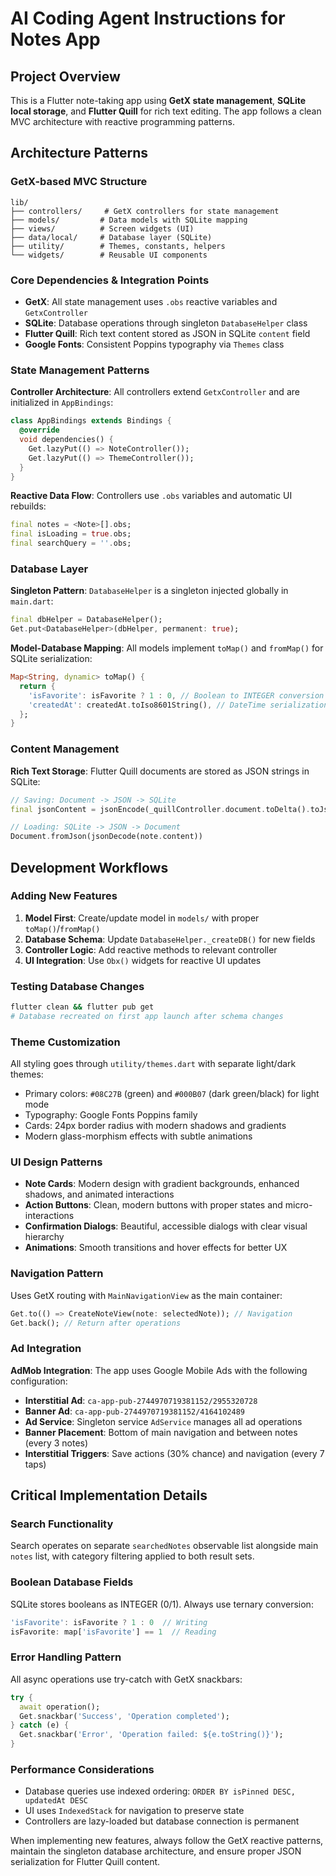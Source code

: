 # AI Coding Agent Instructions for Notes App

## Project Overview
This is a Flutter note-taking app using **GetX state management**, **SQLite local storage**, and **Flutter Quill** for rich text editing. The app follows a clean MVC architecture with reactive programming patterns.

## Architecture Patterns

### GetX-based MVC Structure
```
lib/
├── controllers/     # GetX controllers for state management
├── models/         # Data models with SQLite mapping
├── views/          # Screen widgets (UI)
├── data/local/     # Database layer (SQLite)
├── utility/        # Themes, constants, helpers
└── widgets/        # Reusable UI components
```

### Core Dependencies & Integration Points
- **GetX**: All state management uses `.obs` reactive variables and `GetxController`
- **SQLite**: Database operations through singleton `DatabaseHelper` class
- **Flutter Quill**: Rich text content stored as JSON in SQLite `content` field
- **Google Fonts**: Consistent Poppins typography via `Themes` class

### State Management Patterns

**Controller Architecture**: All controllers extend `GetxController` and are initialized in `AppBindings`:
```dart
class AppBindings extends Bindings {
  @override
  void dependencies() {
    Get.lazyPut(() => NoteController());
    Get.lazyPut(() => ThemeController());
  }
}
```

**Reactive Data Flow**: Controllers use `.obs` variables and automatic UI rebuilds:
```dart
final notes = <Note>[].obs;
final isLoading = true.obs;
final searchQuery = ''.obs;
```

### Database Layer

**Singleton Pattern**: `DatabaseHelper` is a singleton injected globally in `main.dart`:
```dart
final dbHelper = DatabaseHelper();
Get.put<DatabaseHelper>(dbHelper, permanent: true);
```

**Model-Database Mapping**: All models implement `toMap()` and `fromMap()` for SQLite serialization:
```dart
Map<String, dynamic> toMap() {
  return {
    'isFavorite': isFavorite ? 1 : 0, // Boolean to INTEGER conversion
    'createdAt': createdAt.toIso8601String(), // DateTime serialization
  };
}
```

### Content Management

**Rich Text Storage**: Flutter Quill documents are stored as JSON strings in SQLite:
```dart
// Saving: Document -> JSON -> SQLite
final jsonContent = jsonEncode(_quillController.document.toDelta().toJson());

// Loading: SQLite -> JSON -> Document  
Document.fromJson(jsonDecode(note.content))
```

## Development Workflows

### Adding New Features
1. **Model First**: Create/update model in `models/` with proper `toMap()`/`fromMap()`
2. **Database Schema**: Update `DatabaseHelper._createDB()` for new fields
3. **Controller Logic**: Add reactive methods to relevant controller
4. **UI Integration**: Use `Obx()` widgets for reactive UI updates

### Testing Database Changes
```bash
flutter clean && flutter pub get
# Database recreated on first app launch after schema changes
```

### Theme Customization
All styling goes through `utility/themes.dart` with separate light/dark themes:
- Primary colors: `#08C27B` (green) and `#000B07` (dark green/black) for light mode
- Typography: Google Fonts Poppins family
- Cards: 24px border radius with modern shadows and gradients
- Modern glass-morphism effects with subtle animations

### UI Design Patterns
- **Note Cards**: Modern design with gradient backgrounds, enhanced shadows, and animated interactions
- **Action Buttons**: Clean, modern buttons with proper states and micro-interactions
- **Confirmation Dialogs**: Beautiful, accessible dialogs with clear visual hierarchy
- **Animations**: Smooth transitions and hover effects for better UX

### Navigation Pattern
Uses GetX routing with `MainNavigationView` as the main container:
```dart
Get.to(() => CreateNoteView(note: selectedNote)); // Navigation
Get.back(); // Return after operations
```

### Ad Integration

**AdMob Integration**: The app uses Google Mobile Ads with the following configuration:
- **Interstitial Ad**: `ca-app-pub-2744970719381152/2955320728`
- **Banner Ad**: `ca-app-pub-2744970719381152/4164102489`
- **Ad Service**: Singleton service `AdService` manages all ad operations
- **Banner Placement**: Bottom of main navigation and between notes (every 3 notes)
- **Interstitial Triggers**: Save actions (30% chance) and navigation (every 7 taps)

## Critical Implementation Details

### Search Functionality
Search operates on separate `searchedNotes` observable list alongside main `notes` list, with category filtering applied to both result sets.

### Boolean Database Fields  
SQLite stores booleans as INTEGER (0/1). Always use ternary conversion:
```dart
'isFavorite': isFavorite ? 1 : 0  // Writing
isFavorite: map['isFavorite'] == 1  // Reading
```

### Error Handling Pattern
All async operations use try-catch with GetX snackbars:
```dart
try {
  await operation();
  Get.snackbar('Success', 'Operation completed');
} catch (e) {
  Get.snackbar('Error', 'Operation failed: ${e.toString()}');
}
```

### Performance Considerations
- Database queries use indexed ordering: `ORDER BY isPinned DESC, updatedAt DESC`
- UI uses `IndexedStack` for navigation to preserve state
- Controllers are lazy-loaded but database connection is permanent

When implementing new features, always follow the GetX reactive patterns, maintain the singleton database architecture, and ensure proper JSON serialization for Flutter Quill content.